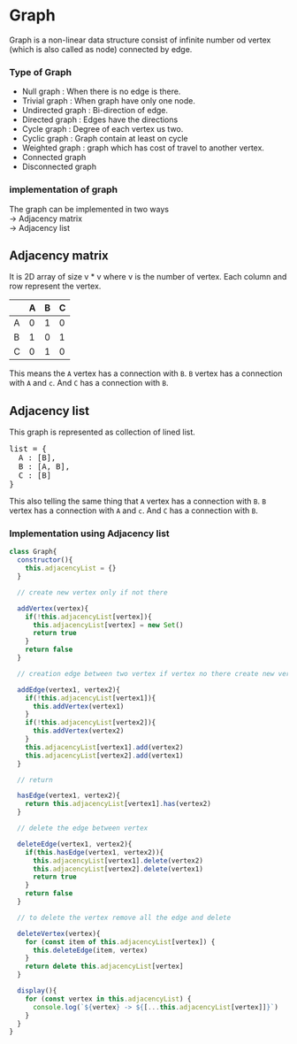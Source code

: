 # Graph

Graph is a non-linear data structure consist of infinite number od vertex (which is also called as node) connected by edge.

### Type of Graph

<ul>
  <li>Null graph : When there is no edge is there.</li>
  <li>Trivial graph : When graph have only one node.</li>
  <li>Undirected graph : Bi-direction of edge.</li>
  <li>Directed graph : Edges have the directions</li>
  <li>Cycle graph : Degree of each vertex us two.</li>
  <li>Cyclic graph : Graph contain at least on cycle</li>
  <li>Weighted graph : graph which has cost of travel to another vertex.</li>
  <li>Connected graph</li>
  <li>Disconnected graph</li>
</ul>

### implementation of graph

The graph can be implemented in two ways <br />
-> Adjacency matrix <br />
-> Adjacency list <br />

## Adjacency matrix 

It is 2D array of size v * v where v is the number of vertex. Each column and row represent the vertex.

|   | A | B | C |
|---|---|---|---|
| A | 0 | 1 | 0 |
| B | 1 | 0 | 1 |
| C | 0 | 1 | 0 |

This means the `A` vertex has a connection with `B`. `B` vertex has a connection with `A` and  `c`. And `C` has a connection with `B`.

## Adjacency list 

This graph is represented as collection of lined list.
<pre>
list = {
  A : [B],
  B : [A, B],
  C : [B]
}
</pre>

This also telling the same thing that  `A` vertex has a connection with `B`. `B` vertex has a connection with `A` and  `c`. And `C` has a connection with `B`.


### Implementation using Adjacency list

```js
class Graph{
  constructor(){
    this.adjacencyList = {}
  }

  // create new vertex only if not there

  addVertex(vertex){
    if(!this.adjacencyList[vertex]){
      this.adjacencyList[vertex] = new Set()
      return true 
    }
    return false
  }

  // creation edge between two vertex if vertex no there create new vertex

  addEdge(vertex1, vertex2){
    if(!this.adjacencyList[vertex1]){
      this.addVertex(vertex1)
    }
    if(!this.adjacencyList[vertex2]){
      this.addVertex(vertex2)
    }
    this.adjacencyList[vertex1].add(vertex2)
    this.adjacencyList[vertex2].add(vertex1)
  }

  // return

  hasEdge(vertex1, vertex2){
    return this.adjacencyList[vertex1].has(vertex2)
  }

  // delete the edge between vertex

  deleteEdge(vertex1, vertex2){
    if(this.hasEdge(vertex1, vertex2)){
      this.adjacencyList[vertex1].delete(vertex2)
      this.adjacencyList[vertex2].delete(vertex1)
      return true
    }
    return false
  }

  // to delete the vertex remove all the edge and delete 

  deleteVertex(vertex){
    for (const item of this.adjacencyList[vertex]) {
      this.deleteEdge(item, vertex)
    }
    return delete this.adjacencyList[vertex]
  }

  display(){
    for (const vertex in this.adjacencyList) {
      console.log(`${vertex} -> ${[...this.adjacencyList[vertex]]}`)
    }
  }
}

```